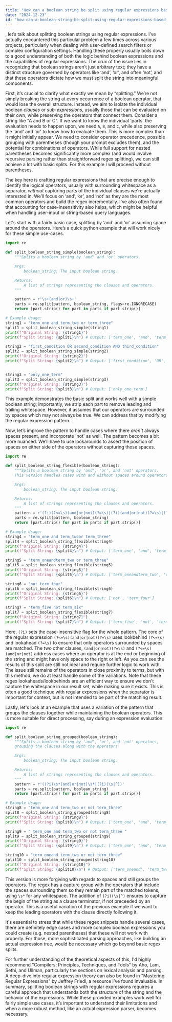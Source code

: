 ```yaml
---
title: "How can a boolean string be split using regular expressions based on boolean operators?"
date: "2024-12-23"
id: "how-can-a-boolean-string-be-split-using-regular-expressions-based-on-boolean-operators"
---
```


, let’s talk about splitting boolean strings using regular expressions. I’ve actually encountered this particular problem a few times across various projects, particularly when dealing with user-defined search filters or complex configuration settings. Handling these properly usually boils down to a good understanding of both the logic behind boolean expressions and the capabilities of regular expressions. The crux of the issue lies in recognizing that boolean strings aren’t just arbitrary text; they have a distinct structure governed by operators like ‘and’, ‘or’, and often ‘not’, and that these operators dictate how we must split the string into meaningful components.

First, it’s crucial to clarify what exactly we mean by “splitting.” We’re not simply breaking the string at every occurrence of a boolean operator, that would lose the overall structure. Instead, we aim to isolate the individual boolean *clauses* or *sub-expressions*, usually those that can be evaluated on their own, while preserving the operators that connect them. Consider a string like "A and B or C". If we want to know the individual 'parts' the evaluation needs to happen upon, we need `A`, `B`, and `C`, while also preserving the 'and' and 'or' to know how to evaluate them. This is more complex than it might initially appear. We need to consider operator precedence, possible grouping with parentheses (though your prompt excludes them), and the potential for combinations of operators. While full support for nested parentheses becomes significantly more complex (and would involve recursive parsing rather than straightforward regex splitting), we can still achieve a lot with basic splits. For this example I will proceed without parentheses.

The key here is crafting regular expressions that are precise enough to identify the logical operators, usually with surrounding whitespace as a separator, *without* capturing parts of the individual clauses we're actually interested in. We’ll focus on ‘and’, ‘or’, and ‘not’ as they are the most common operators and build the regex incrementally. I've also often found that accounting for case-insensitivity also helps, which might be helpful when handling user-input or string-based query languages.

Let's start with a fairly basic case, splitting by ‘and’ and ‘or’ assuming space around the operators. Here’s a quick python example that will work nicely for these simple use-cases.

```python
import re

def split_boolean_string_simple(boolean_string):
    """Splits a boolean string by 'and' and 'or' operators.

    Args:
        boolean_string: The input boolean string.

    Returns:
        A list of strings representing the clauses and operators.
    """

    pattern = r'\s+(and|or)\s+'
    parts = re.split(pattern, boolean_string, flags=re.IGNORECASE)
    return [part.strip() for part in parts if part.strip()]

# Example Usage:
string1 = "term_one and term_two or term_three"
split1 = split_boolean_string_simple(string1)
print(f"Original String: {string1}")
print(f"Split String: {split1}\n") # Output: ['term_one', 'and', 'term_two', 'or', 'term_three']

string2 = "first_condition OR second_condition AND third_condition"
split2 = split_boolean_string_simple(string2)
print(f"Original String: {string2}")
print(f"Split String: {split2}\n") # Output: ['first_condition', 'OR', 'second_condition', 'AND', 'third_condition']


string3 = "only_one_term"
split3 = split_boolean_string_simple(string3)
print(f"Original String: {string3}")
print(f"Split String: {split3}\n") # Output: ['only_one_term']
```
This example demonstrates the basic split and works well with a simple boolean string; importantly, we strip each part to remove leading and trailing whitespace. However, it assumes that our operators are surrounded by spaces which may not always be true. We can address that by modifying the regular expression pattern.

Now, let’s improve the pattern to handle cases where there *aren’t* always spaces present, and incorporate 'not' as well. The pattern becomes a bit more nuanced. We’ll have to use lookarounds to assert the position of spaces on either side of the operators without capturing those spaces.

```python
import re

def split_boolean_string_flexible(boolean_string):
    """Splits a boolean string by 'and', 'or', and 'not' operators.
    This version handles cases with and without spaces around operators.

    Args:
        boolean_string: The input boolean string.

    Returns:
        A list of strings representing the clauses and operators.
    """
    pattern = r'(?i)(?<=\s)(and|or|not)(?=\s)|(?i)(and|or|not)(?=\s)|(?<=\s)(?i)(and|or|not)'
    parts = re.split(pattern, boolean_string)
    return [part.strip() for part in parts if part.strip()]

# Example Usage:
string4 = "term_one and term_twoor term_three"
split4 = split_boolean_string_flexible(string4)
print(f"Original String: {string4}")
print(f"Split String: {split4}\n") # Output: ['term_one', 'and', 'term_twoor term_three']

string5 = "term_oneandterm_two or term_three"
split5 = split_boolean_string_flexible(string5)
print(f"Original String: {string5}")
print(f"Split String: {split5}\n") # Output: ['term_oneandterm_two', 'or', 'term_three']

string6 = "not term_four"
split6 = split_boolean_string_flexible(string6)
print(f"Original String: {string6}")
print(f"Split String: {split6}\n") # Output: ['not', 'term_four']

string7 = "term_five not term_six"
split7 = split_boolean_string_flexible(string7)
print(f"Original String: {string7}")
print(f"Split String: {split7}\n") # Output: ['term_five', 'not', 'term_six']
```
Here, `(?i)` sets the case-insensitive flag for the whole pattern. The core of the regular expression `(?<=\s)(and|or|not)(?=\s)` uses lookbehind `(?<=\s)` and lookahead `(?=\s)` to ensure that only operators surrounded by spaces are matched. The two other clauses, `(and|or|not)(?=\s)` and `(?<=\s)(and|or|not)` address cases where an operator is at the end or beginning of the string and might have only space to the right or left. As you can see the results of this split are still not ideal and require further logic to work with. The issue still remains of the operators in close proximity to terms, but with this method, we do at least handle some of the variations. Note that these regex lookaheads/lookbehinds are an efficient way to ensure we don't capture the whitespace in our result set, while making sure it exists. This is often a good technique with regular expressions when the separator is important for context, but is not intended to be part of the matching result.

Lastly, let's look at an example that uses a variation of the pattern that groups the clauses together while maintaining the boolean operators. This is more suitable for direct processing, say during an expression evaluation.

```python
import re

def split_boolean_string_grouped(boolean_string):
    """Splits a boolean string by 'and', 'or', and 'not' operators,
    grouping the clauses along with the operators

    Args:
        boolean_string: The input boolean string.

    Returns:
        A list of strings representing the clauses and operators.
    """
    pattern = r'((?i)\s*(and|or|not)\s*|(?i)(\s|^))'
    parts = re.split(pattern, boolean_string)
    return [part.strip() for part in parts if part.strip()]

# Example Usage:
string8 = "term_one and term_two or not term_three"
split8 = split_boolean_string_grouped(string8)
print(f"Original String: {string8}")
print(f"Split String: {split8}\n") # Output: ['term_one', 'and', 'term_two', 'or', 'not', 'term_three']

string9 = " term_one and term_two or not term_three "
split9 = split_boolean_string_grouped(string9)
print(f"Original String: {string9}")
print(f"Split String: {split9}\n") # Output: ['term_one', 'and', 'term_two', 'or', 'not', 'term_three']

string10 = "term_oneand term_two or not term_three"
split10 = split_boolean_string_grouped(string10)
print(f"Original String: {string10}")
print(f"Split String: {split10}\n") # Output: ['term_oneand', 'term_two', 'or', 'not', 'term_three']
```
This version is more forgiving with regards to spaces and still groups the operators. The regex has a capture group with the operators that include the spaces surrounding them so they remain part of the matched tokens, using `\s*` for any whitespace. The addition of `(?i)(\s|^)` ensures to capture the begin of the string as a clause terminator, if not preceeded by an operator. This is a useful variation of the previous example if we want to keep the leading operators with the clause directly following it.

It's essential to stress that while these regex snippets handle several cases, there are definitely edge cases and more complex boolean expressions you could create (e.g. nested parentheses) that these will not work with properly. For those, more sophisticated parsing approaches, like building an actual expression tree, would be necessary which go beyond basic regex splits.

For further understanding of the theoretical aspects of this, I'd highly recommend "Compilers: Principles, Techniques, and Tools" by Aho, Lam, Sethi, and Ullman, particularly the sections on lexical analysis and parsing. A deep-dive into regular expression theory can also be found in "Mastering Regular Expressions" by Jeffrey Friedl, a resource I’ve found invaluable.
In summary, splitting boolean strings with regular expressions requires a careful approach that understands both the structure of the string and the behavior of the expressions. While these provided examples work well for fairly simple use cases, it’s important to understand their limitations and when a more robust method, like an actual expression parser, becomes necessary.
